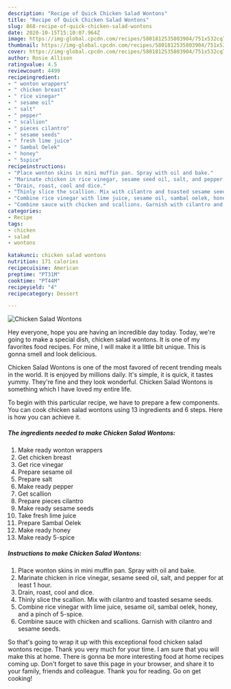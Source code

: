 ```yaml
---
description: "Recipe of Quick Chicken Salad Wontons"
title: "Recipe of Quick Chicken Salad Wontons"
slug: 868-recipe-of-quick-chicken-salad-wontons
date: 2020-10-15T15:10:07.964Z
image: https://img-global.cpcdn.com/recipes/5801812535803904/751x532cq70/chicken-salad-wontons-recipe-main-photo.jpg
thumbnail: https://img-global.cpcdn.com/recipes/5801812535803904/751x532cq70/chicken-salad-wontons-recipe-main-photo.jpg
cover: https://img-global.cpcdn.com/recipes/5801812535803904/751x532cq70/chicken-salad-wontons-recipe-main-photo.jpg
author: Rosie Allison
ratingvalue: 4.5
reviewcount: 4499
recipeingredient:
- " wonton wrappers"
- " chicken breast"
- " rice vinegar"
- " sesame oil"
- " salt"
- " pepper"
- " scallion"
- " pieces cilantro"
- " sesame seeds"
- " fresh lime juice"
- " Sambal Oelek"
- " honey"
- " 5spice"
recipeinstructions:
- "Place wonton skins in mini muffin pan. Spray with oil and bake."
- "Marinate chicken in rice vinegar, sesame seed oil, salt, and pepper for at least 1 hour."
- "Drain, roast, cool and dice."
- "Thinly slice the scallion. Mix with cilantro and toasted sesame seeds."
- "Combine rice vinegar with lime juice, sesame oil, sambal oelek, honey, and a pinch of 5-spice."
- "Combine sauce with chicken and scallions. Garnish with cilantro and sesame seeds."
categories:
- Recipe
tags:
- chicken
- salad
- wontons

katakunci: chicken salad wontons 
nutrition: 171 calories
recipecuisine: American
preptime: "PT31M"
cooktime: "PT44M"
recipeyield: "4"
recipecategory: Dessert

---
```



![Chicken Salad Wontons](https://img-global.cpcdn.com/recipes/5801812535803904/751x532cq70/chicken-salad-wontons-recipe-main-photo.jpg)

Hey everyone, hope you are having an incredible day today. Today, we're going to make a special dish, chicken salad wontons. It is one of my favorites food recipes. For mine, I will make it a little bit unique. This is gonna smell and look delicious.



Chicken Salad Wontons is one of the most favored of recent trending meals in the world. It is enjoyed by millions daily. It's simple, it is quick, it tastes yummy. They're fine and they look wonderful. Chicken Salad Wontons is something which I have loved my entire life.


To begin with this particular recipe, we have to prepare a few components. You can cook chicken salad wontons using 13 ingredients and 6 steps. Here is how you can achieve it.

<!--inarticleads1-->

##### The ingredients needed to make Chicken Salad Wontons:

1. Make ready  wonton wrappers
1. Get  chicken breast
1. Get  rice vinegar
1. Prepare  sesame oil
1. Prepare  salt
1. Make ready  pepper
1. Get  scallion
1. Prepare  pieces cilantro
1. Make ready  sesame seeds
1. Take  fresh lime juice
1. Prepare  Sambal Oelek
1. Make ready  honey
1. Make ready  5-spice




<!--inarticleads2-->

##### Instructions to make Chicken Salad Wontons:

1. Place wonton skins in mini muffin pan. Spray with oil and bake.
1. Marinate chicken in rice vinegar, sesame seed oil, salt, and pepper for at least 1 hour.
1. Drain, roast, cool and dice.
1. Thinly slice the scallion. Mix with cilantro and toasted sesame seeds.
1. Combine rice vinegar with lime juice, sesame oil, sambal oelek, honey, and a pinch of 5-spice.
1. Combine sauce with chicken and scallions. Garnish with cilantro and sesame seeds.




So that's going to wrap it up with this exceptional food chicken salad wontons recipe. Thank you very much for your time. I am sure that you will make this at home. There is gonna be more interesting food at home recipes coming up. Don't forget to save this page in your browser, and share it to your family, friends and colleague. Thank you for reading. Go on get cooking!
